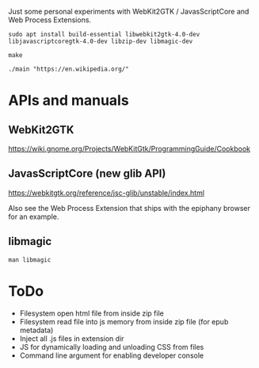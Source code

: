 
Just some personal experiments with WebKit2GTK / JavasScriptCore and Web Process Extensions.

```
sudo apt install build-essential libwebkit2gtk-4.0-dev libjavascriptcoregtk-4.0-dev libzip-dev libmagic-dev
```

```
make
```

```
./main "https://en.wikipedia.org/"
```

# APIs and manuals

## WebKit2GTK

https://wiki.gnome.org/Projects/WebKitGtk/ProgrammingGuide/Cookbook

## JavasScriptCore (new glib API)

https://webkitgtk.org/reference/jsc-glib/unstable/index.html

Also see the Web Process Extension that ships with the epiphany browser for an example.

## libmagic

`man libmagic`

# ToDo

* Filesystem open html file from inside zip file
* Filesystem read file into js memory from inside zip file (for epub metadata)
* Inject all .js files in extension dir
* JS for dynamically loading and unloading CSS from files
* Command line argument for enabling developer console